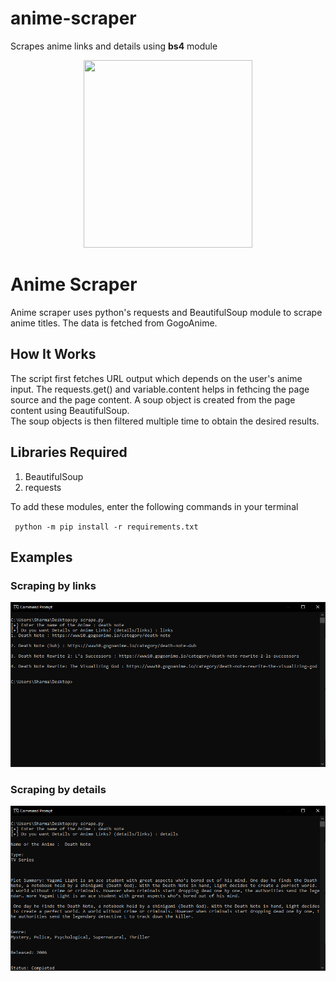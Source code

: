 # anime-scraper
Scrapes anime links and details using **bs4** module

<p align="center"><img src="https://image.freepik.com/free-vector/young-woman-anime-style-character-vector-illustration-design_18591-62213.jpg" width="270px" height="300px"></p>

<h1> Anime Scraper </h1>
Anime scraper uses python's requests and BeautifulSoup module to scrape anime titles. The data is fetched from GogoAnime. 

<h2> How It Works </h2>
The script first fetches URL output which depends on the user's anime input. The requests.get() and variable.content helps in fethcing the page source and the page content. A soup object is created from the page content using BeautifulSoup.<br/>The soup objects is then filtered multiple time to obtain the desired results.

<h2> Libraries Required </h2>
<ol>
  <li> BeautifulSoup </li>
  <li> requests </li>
</ol>
<p> To add these modules, enter the following commands in your terminal </p>
<code> python -m pip install -r requirements.txt</code><br/>

## Examples

### Scraping by links

![links_scrape](links_scrape.PNG)

### Scraping by details

![details_scrape](details_scrape.PNG)
